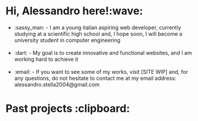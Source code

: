 <h1>Hi, Alessandro here!:wave:</h1>

<ul>
<li>
    :sassy_man: - I am a young italian aspiring web developer, currently studying
    at a scientific high school and, I hope soon, I will become a
    university student in computer engineering
</li>
<br>
<li>
    :dart: - My goal is to create innovative and functional websites, and I
    am working hard to achieve it
</li>
<br>
<li>
    :email: - If you want to see some of my works, visit [SITE WIP] and, for any
    questions, do not hesitate to contact me at my email address: alessandro.stella2004@gmail.com
</li>
</ul>

<h1>Past projects :clipboard:</h1>

<!---
alessandro-stella/alessandro-stella is a ✨ special ✨ repository because its `README.md` (this file) appears on your GitHub profile.
You can click the Preview link to take a look at your changes.
--->
